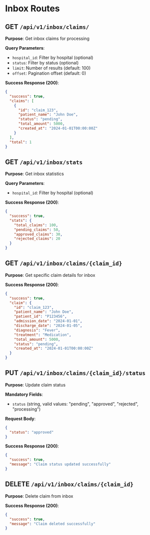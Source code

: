 # Inbox Routes

## GET `/api/v1/inbox/claims/`

**Purpose**: Get inbox claims for processing

**Query Parameters**:
- `hospital_id`: Filter by hospital (optional)
- `status`: Filter by status (optional)
- `limit`: Number of results (default: 100)
- `offset`: Pagination offset (default: 0)

**Success Response (200)**:
```json
{
  "success": true,
  "claims": [
    {
      "id": "claim_123",
      "patient_name": "John Doe",
      "status": "pending",
      "total_amount": 5000,
      "created_at": "2024-01-01T00:00:00Z"
    }
  ],
  "total": 1
}
```

## GET `/api/v1/inbox/stats`

**Purpose**: Get inbox statistics

**Query Parameters**:
- `hospital_id`: Filter by hospital (optional)

**Success Response (200)**:
```json
{
  "success": true,
  "stats": {
    "total_claims": 100,
    "pending_claims": 50,
    "approved_claims": 30,
    "rejected_claims": 20
  }
}
```

## GET `/api/v1/inbox/claims/{claim_id}`

**Purpose**: Get specific claim details for inbox

**Success Response (200)**:
```json
{
  "success": true,
  "claim": {
    "id": "claim_123",
    "patient_name": "John Doe",
    "patient_id": "P123456",
    "admission_date": "2024-01-01",
    "discharge_date": "2024-01-05",
    "diagnosis": "Fever",
    "treatment": "Medication",
    "total_amount": 5000,
    "status": "pending",
    "created_at": "2024-01-01T00:00:00Z"
  }
}
```

## PUT `/api/v1/inbox/claims/{claim_id}/status`

**Purpose**: Update claim status

**Mandatory Fields**:
- `status` (string, valid values: "pending", "approved", "rejected", "processing")

**Request Body**:
```json
{
  "status": "approved"
}
```

**Success Response (200)**:
```json
{
  "success": true,
  "message": "Claim status updated successfully"
}
```

## DELETE `/api/v1/inbox/claims/{claim_id}`

**Purpose**: Delete claim from inbox

**Success Response (200)**:
```json
{
  "success": true,
  "message": "Claim deleted successfully"
}
```
